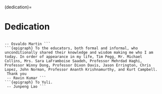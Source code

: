 (dedication)= 
# Dedication 
```{epigraph} To Romina and Abril, and their caring love. To everyone who helped me get here.
 
-- Osvaldo Martin ``` 
```{epigraph} To the educators, both formal and informal, who unconditionally shared their knowledge and wisdom making me who I am today. In order of appearance in my life, Tim Pegg, Mr. Michael Collins, Mrs. Sara LaFramboise Saadeh, Professor Mehrdad Haghi, Professor Winny Dong, Professor Dixon Davis, Jason Errington, Chris Lopez, John Norman, Professor Ananth Krishnamurthy, and Kurt Campbell.
 Thank you 
 -- Ravin Kumar ``` 
```{epigraph} To Yuli.
 -- Junpeng Lao ``` 